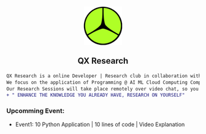 <p align="center">
 <img width="100px" src="https://github.com/xiaowuc2/xiaowuc2/blob/master/source/r2.png" align="center" alt="GitHub Readme Stats" />
 
 <h2 align="center">QX Research</h2>
 
 ```diff
QX Research is a online Developer | Research club in collaboration with Mozilla Campus Club.
We focus on the application of Programming @ AI ML Cloud Computing Computer Vision IOT etc.
Our Research Sessions will take place remotely over video chat, so you can be anywhere in the world.
+ " ENHANCE THE KNOWLEDGE YOU ALREADY HAVE, RESEARCH ON YOURSELF"
```

### Upcomming Event: 

* Event1: 10 Python Application | 10 lines of code | Video Explanation
